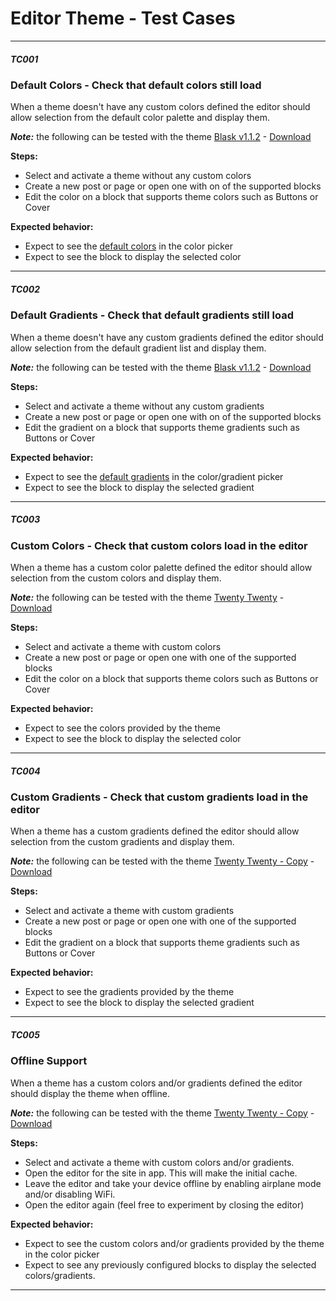# Editor Theme - Test Cases

--------------------------------------------------------------------------------

##### TC001

### Default Colors - Check that default colors still load

When a theme doesn't have any custom colors defined the editor should allow selection from the default color palette and display them.

***Note:*** the following can be tested with the theme [Blask v1.1.2](https://wordpress.com/theme/blask) - [Download](https://public-api.wordpress.com/rest/v1/themes/download/blask.zip)

**Steps:**
- Select and activate a theme without any custom colors
- Create a new post or page or open one with on of the supported blocks
- Edit the color on a block that supports theme colors such as Buttons or Cover

**Expected behavior:**

- Expect to see the [default colors](https://github.com/WordPress/gutenberg/blob/2822c999921afb8f4cbdbb94a48ec4a92aec6a9b/packages/block-editor/src/store/defaults.js#L40-L97) in the color picker
- Expect to see the block to display the selected color

--------------------------------------------------------------------------------

##### TC002

### Default Gradients - Check that default gradients still load

When a theme doesn't have any custom gradients defined the editor should allow selection from the default gradient list and display them.

***Note:*** the following can be tested with the theme [Blask v1.1.2](https://wordpress.com/theme/blask) - [Download](https://public-api.wordpress.com/rest/v1/themes/download/blask.zip)

**Steps:**
- Select and activate a theme without any custom gradients
- Create a new post or page or open one with on of the supported blocks
- Edit the gradient on a block that supports theme gradients such as Buttons or Cover

**Expected behavior:**

- Expect to see the [default gradients](https://github.com/WordPress/gutenberg/blob/2822c999921afb8f4cbdbb94a48ec4a92aec6a9b/packages/block-editor/src/store/defaults.js#L156-L229) in the color/gradient picker
- Expect to see the block to display the selected gradient

--------------------------------------------------------------------------------

##### TC003

### Custom Colors - Check that custom colors load in the editor

When a theme has a custom color palette defined the editor should allow selection from the custom colors and display them.

***Note:*** the following can be tested with the theme [Twenty Twenty](https://wordpress.com/theme/twentytwenty) - [Download](https://public-api.wordpress.com/rest/v1/themes/download/twentytwenty.zip)

**Steps:**
- Select and activate a theme with custom colors
- Create a new post or page or open one with one of the supported blocks
- Edit the color on a block that supports theme colors such as Buttons or Cover

**Expected behavior:**

- Expect to see the colors provided by the theme
- Expect to see the block to display the selected color

--------------------------------------------------------------------------------

##### TC004

### Custom Gradients - Check that custom gradients load in the editor

When a theme has a custom gradients defined the editor should allow selection from the custom gradients and display them.

***Note:*** the following can be tested with the theme [Twenty Twenty - Copy](../resources/twentytwenty-copy.zip) - [Download](../resources/twentytwenty-copy.zip)

**Steps:**
- Select and activate a theme with custom gradients
- Create a new post or page or open one with one of the supported blocks
- Edit the gradient on a block that supports theme gradients such as Buttons or Cover

**Expected behavior:**

- Expect to see the gradients provided by the theme
- Expect to see the block to display the selected gradient

--------------------------------------------------------------------------------

##### TC005

### Offline Support

When a theme has a custom colors and/or gradients defined the editor should display the theme when offline.

***Note:*** the following can be tested with the theme [Twenty Twenty - Copy](../resources/twentytwenty-copy.zip) - [Download](../resources/twentytwenty-copy.zip)

**Steps:**
- Select and activate a theme with custom colors and/or gradients.
- Open the editor for the site in app. This will make the initial cache.
- Leave the editor and take your device offline by enabling airplane mode and/or disabling WiFi.
- Open the editor again (feel free to experiment by closing the editor)

**Expected behavior:**

- Expect to see the custom colors and/or gradients provided by the theme in the color picker
- Expect to see any previously configured blocks to display the selected colors/gradients.

--------------------------------------------------------------------------------

